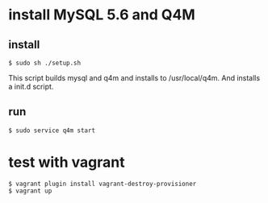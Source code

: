 # install MySQL 5.6 and Q4M

## install

    $ sudo sh ./setup.sh

This script builds mysql and q4m and installs to /usr/local/q4m. And installs a init.d script.

## run 

    $ sudo service q4m start

# test with vagrant

    $ vagrant plugin install vagrant-destroy-provisioner
    $ vagrant up

